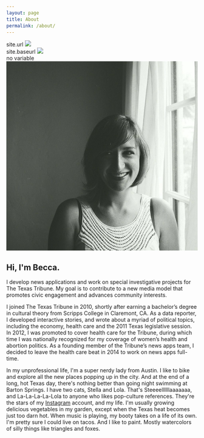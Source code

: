```yaml
---
layout: page
title: About
permalink: /about/
---
```

<div class="block">
	<div class="about-me">
	site.url
	  <img src="{{ site.url }}/images/me.jpg"><br/>
	  site.baseurl
	  <img src="{{ site.baseurl }}/images/me.jpg"><br/>
	  no variable
	  <img src="/images/me.jpg"><br/>
	  <h2>Hi, I'm Becca.</h2>
	  <p>I develop news applications and work on special investigative projects for The Texas Tribune. My goal is to contribute to a new media model that promotes civic engagement and advances community interests.</p>
	  <p>I joined The Texas Tribune in 2010, shortly after earning a bachelor’s degree in cultural theory from Scripps College in Claremont, CA. As a data reporter, I developed interactive stories, and wrote about a myriad of political topics, including the economy, health care and the 2011 Texas legislative session. In 2012, I was promoted to cover health care for the Tribune, during which time I was nationally recognized for my coverage of women’s health and abortion politics. As a founding member of the Tribune’s news apps team, I decided to leave the health care beat in 2014 to work on news apps full-time. </p>
	  <p>In my unprofessional life, I'm a super nerdy lady from Austin. I like to bike and explore all the new places popping up in the city. And at the end of a long, hot Texas day, there's nothing better than going night swimming at Barton Springs. I have two cats, Stella and Lola. That's Steeeellllllaaaaaaa, and La-La-La-La-Lola to anyone who likes pop-culture references. They're the stars of my  <a href="http://instagram.com/hello_becca">Instagram</a> account, and my life. I'm usually growing delicious vegetables in my garden, except when the Texas heat becomes just too darn hot. When music is playing, my booty takes on a life of its own. I'm pretty sure I could live on tacos. And I like to paint. Mostly watercolors of silly things like triangles and foxes. </p>
	</div>
</div>